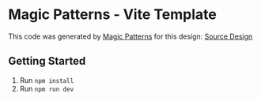 # Magic Patterns - Vite Template

This code was generated by [Magic Patterns](https://magicpatterns.com) for this design: [Source Design](https://www.magicpatterns.com/c/nzqqycwjtfn5jlxnbiagae)

## Getting Started

1. Run `npm install`
2. Run `npm run dev`
